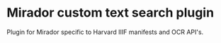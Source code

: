 # Mirador custom text search plugin

Plugin for Mirador specific to Harvard IIIF manifests and OCR API's.
